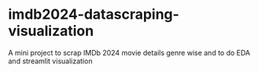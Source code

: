 # imdb2024-datascraping-visualization
A mini project to scrap IMDb 2024 movie details genre wise and to do EDA and streamlit visualization
